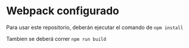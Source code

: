# Webpack configurado

Para usar este repositorio, deberán ejecutar el comando de ```npm install```

Tambien se deberá correr ```npm run build```
